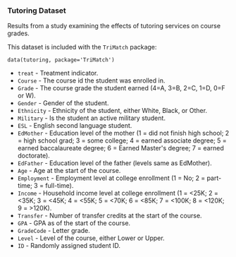 ### Tutoring Dataset

Results from a study examining the effects of tutoring services on course grades.

This dataset is included with the `TriMatch` package:

```
data(tutoring, package='TriMatch')
```

* `treat` - Treatment indicator.
* `Course` - The course id the student was enrolled in.
* `Grade` - The course grade the student earned (4=A, 3=B, 2=C, 1=D, 0=F or W).
* `Gender` - Gender of the student.
* `Ethnicity` - Ethnicity of the student, either White, Black, or Other.
* `Military` - Is the student an active military student.
* `ESL` - English second language student.
* `EdMother` - Education level of the mother (1 = did not finish high school; 2 = high school grad; 3 = some college; 4 = earned associate degree; 5 = earned baccalaureate degree; 6 = Earned Master's degree; 7 = earned doctorate).
* `EdFather` - Education level of the father (levels same as EdMother).
* `Age` - Age at the start of the course.
* `Employment` - Employment level at college enrollment (1 = No; 2 = part-time; 3 = full-time).
* `Income` - Household income level at college enrollment (1 = <25K; 2 = <35K; 3 = <45K; 4 = <55K; 5 = <70K; 6 = <85K; 7 = <100K; 8 = <120K; 9 = >120K).
* `Transfer` - Number of transfer credits at the start of the course.
* `GPA` - GPA as of the start of the course.
* `GradeCode` - Letter grade.
* `Level` - Level of the course, either Lower or Upper.
* `ID` - Randomly assigned student ID.

